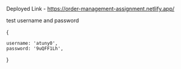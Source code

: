 Deployed Link - https://order-management-assignment.netlify.app/

test username and password

{
    
    username: 'atuny0',
    password: '9uQFF1Lh',
  
}

